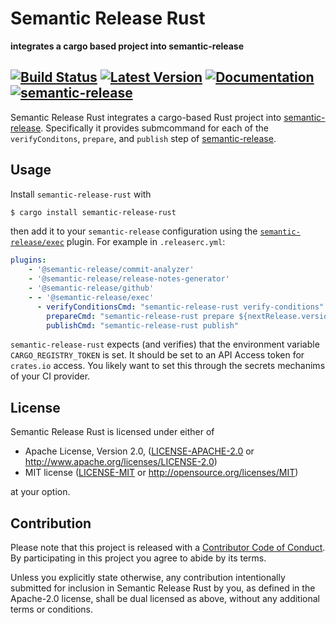# Semantic Release Rust

**integrates a cargo based project into semantic-release**

[![Build Status](https://img.shields.io/github/workflow/status/sbosnick/semantic-release-rust/CI)](https://github.com/sbosnick/semantic-release-rust/actions?query=workflow%3ACI)
[![Latest Version](https://img.shields.io/crates/v/semantic-release-rust)](https://crates.io/crates/semantic-release-rust)
[![Documentation](https://img.shields.io/badge/api-rustdoc-blue)](https://docs.rs/semantic-release-rust)
[![semantic-release](https://img.shields.io/badge/%20%20%F0%9F%93%A6%F0%9F%9A%80-semantic--release-e10079.svg)](https://github.com/semantic-release/semantic-release)
---

Semantic Release Rust integrates a cargo-based Rust project into [semantic-release].
Specifically it provides submcommand for each of the `verifyConditons`, `prepare`,
and `publish` step of [semantic-release].

[semantic-release]: https://github.com/semantic-release/semantic-release

## Usage
Install `semantic-release-rust` with

```bash
$ cargo install semantic-release-rust
```

then add it to your `semantic-release` configuration using the [`semantic-release/exec`][exec]
plugin. For example in `.releaserc.yml`:

```yaml
plugins:
    - '@semantic-release/commit-analyzer'
    - '@semantic-release/release-notes-generator'
    - '@semantic-release/github'
    - - '@semantic-release/exec'
      - verifyConditionsCmd: "semantic-release-rust verify-conditions"
        prepareCmd: "semantic-release-rust prepare ${nextRelease.version}"
        publishCmd: "semantic-release-rust publish"
```

`semantic-release-rust` expects (and verifies) that the environment variable
`CARGO_REGISTRY_TOKEN` is set. It should be set to an API Access token for `crates.io`
access. You likely want to set this through the secrets mechanims of your CI provider.

[exec]: https://github.com/semantic-release/exec

## License

Semantic Release Rust is licensed under either of

 * Apache License, Version 2.0, ([LICENSE-APACHE-2.0](LICENSE-APACHE-2.0) or
   http://www.apache.org/licenses/LICENSE-2.0)
 * MIT license ([LICENSE-MIT](LICENSE-MIT) or
   http://opensource.org/licenses/MIT)

at your option.

## Contribution

Please note that this project is released with a [Contributor Code of
Conduct][code-of-conduct].  By participating in this project you agree to abide
by its terms.

Unless you explicitly state otherwise, any contribution intentionally submitted
for inclusion in Semantic Release Rust by you, as defined in the Apache-2.0
license, shall be dual licensed as above, without any additional terms or
conditions.

[code-of-conduct]: CODE_OF_CONDUCT.md
